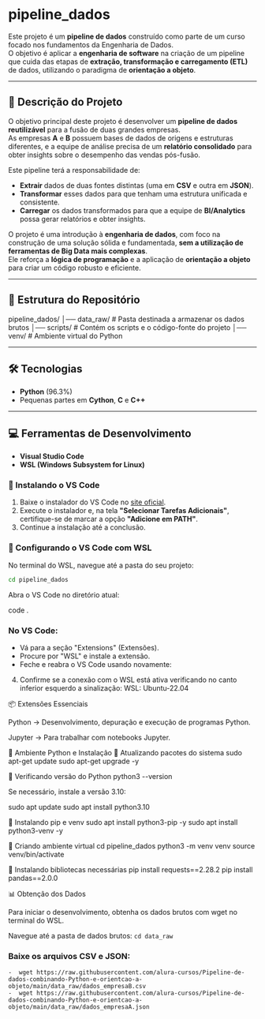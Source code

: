 # pipeline_dados

Este projeto é um **pipeline de dados** construído como parte de um curso focado nos fundamentos da Engenharia de Dados.  
O objetivo é aplicar a **engenharia de software** na criação de um pipeline que cuida das etapas de **extração, transformação e carregamento (ETL)** de dados, utilizando o paradigma de **orientação a objeto**.

---

## 🎯 Descrição do Projeto

O objetivo principal deste projeto é desenvolver um **pipeline de dados reutilizável** para a fusão de duas grandes empresas.  
As empresas **A** e **B** possuem bases de dados de origens e estruturas diferentes, e a equipe de análise precisa de um **relatório consolidado** para obter insights sobre o desempenho das vendas pós-fusão.

Este pipeline terá a responsabilidade de:

- **Extrair** dados de duas fontes distintas (uma em **CSV** e outra em **JSON**).
- **Transformar** esses dados para que tenham uma estrutura unificada e consistente.
- **Carregar** os dados transformados para que a equipe de **BI/Analytics** possa gerar relatórios e obter insights.

O projeto é uma introdução à **engenharia de dados**, com foco na construção de uma solução sólida e fundamentada, **sem a utilização de ferramentas de Big Data mais complexas**.  
Ele reforça a **lógica de programação** e a aplicação de **orientação a objeto** para criar um código robusto e eficiente.

---

## 📂 Estrutura do Repositório

  pipeline_dados/
  │── data_raw/ # Pasta destinada a armazenar os dados brutos
  │── scripts/ # Contém os scripts e o código-fonte do projeto
  │── venv/ # Ambiente virtual do Python

  
---

## 🛠️ Tecnologias

- **Python** (96.3%)
- Pequenas partes em **Cython**, **C** e **C++**

---

## 💻 Ferramentas de Desenvolvimento

- **Visual Studio Code**
- **WSL (Windows Subsystem for Linux)**

### 🔹 Instalando o VS Code

1. Baixe o instalador do VS Code no [site oficial](https://code.visualstudio.com/).
2. Execute o instalador e, na tela **"Selecionar Tarefas Adicionais"**, certifique-se de marcar a opção **"Adicione em PATH"**.
3. Continue a instalação até a conclusão.

### 🔹 Configurando o VS Code com WSL

No terminal do WSL, navegue até a pasta do seu projeto:

```bash
cd pipeline_dados 
```
Abra o VS Code no diretório atual:

code .

### No VS Code:

- Vá para a seção "Extensions" (Extensões).
- Procure por "WSL" e instale a extensão.
- Feche e reabra o VS Code usando novamente:

4. Confirme se a conexão com o WSL está ativa verificando no canto inferior esquerdo a sinalização:
WSL: Ubuntu-22.04

📦 Extensões Essenciais

Python → Desenvolvimento, depuração e execução de programas Python.

Jupyter → Para trabalhar com notebooks Jupyter.

🐍 Ambiente Python e Instalação
🔹 Atualizando pacotes do sistema
sudo apt-get update
sudo apt-get upgrade -y

🔹 Verificando versão do Python
python3 --version


Se necessário, instale a versão 3.10:

sudo apt update
sudo apt install python3.10

🔹 Instalando pip e venv
sudo apt install python3-pip -y
sudo apt install python3-venv -y

🔹 Criando ambiente virtual
cd pipeline_dados
python3 -m venv venv
source venv/bin/activate

🔹 Instalando bibliotecas necessárias
pip install requests==2.28.2
pip install pandas==2.0.0

📊 Obtenção dos Dados

Para iniciar o desenvolvimento, obtenha os dados brutos com wget no terminal do WSL.

Navegue até a pasta de dados brutos:
```cd data_raw```

### Baixe os arquivos CSV e JSON:
```
-  wget https://raw.githubusercontent.com/alura-cursos/Pipeline-de-dados-combinando-Python-e-orientcao-a-objeto/main/data_raw/dados_empresaB.csv 
-  wget https://raw.githubusercontent.com/alura-cursos/Pipeline-de-dados-combinando-Python-e-orientcao-a-objeto/main/data_raw/dados_empresaA.json 
```

